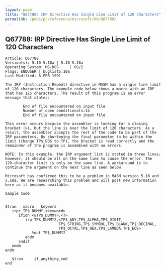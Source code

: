 ```yaml
---
layout: page
title: "Q67788: IRP Directive Has Single Line Limit of 120 Characters"
permalink: /pubs/pc/reference/microsoft/kb/Q67788/
---
```


## Q67788: IRP Directive Has Single Line Limit of 120 Characters

	Article: Q67788
	Version(s): 5.10 5.10a | 5.10 5.10a
	Operating System: MS-DOS     | OS/2
	Flags: ENDUSER | buglist5.10a
	Last Modified: 6-FEB-1991
	
	The IRP (Instruction Repeat) directive in MASM has a single line limit
	of 120 characters. The example code below shows a macro with an IRP
	that has 125 characters. The result of this program is an error
	message that states:
	
	        End of file encountered on input file
	        Number of open conditionals:14
	        End of file encountered on input file
	
	This error occurs because the assembler is looking for a closing
	bracket (>), but the line is over the limit of 120 characters. As a
	result, the assembler accepts the rest of the code to be part of the
	IRP parameters. By shortening the final parameter to be within the
	limit (change TP$_EOS to TP), the bracket is read correctly and the
	remainder of the program is assembled with no errors.
	
	NOTE: In this example, the IRP argument list is stated in three lines;
	however, it should be all on the same line to cause the error. The
	120-character limit is only on the same line. A workaround is to
	continue the argument on the next line as seen below.
	
	Microsoft has confirmed this to be a problem in MASM version 5.10 and
	5.10a. We are researching this problem and will post new information
	here as it becomes available.
	
	Sample Code
	-----------
	
	$tran   macro   keyword
	   irpc TP$_DUMMY,<keyword>
	      ifidn <&TP$_DUMMY>,<T>
	         irp TP$_DUMMY2,<TP$_ANY,TP$_ALPHA,TP$_DIGIT,
	                        TP$_STRING,TP$_SYMBOL,TP$_BLANK,TP$_DECIMAL,
	                        TP$_OCTAL,TP$_HEX,TP$_LAMBDA,TP$_EOS>
	            %out TP$_DUMMY2
	         endm
	      endif
	   endm
	endm
	
	   $tran     if_anything_cmd
	end
